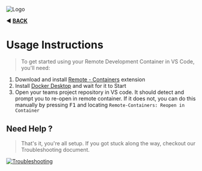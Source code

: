 ![Logo](https://red-van-workshop.s3.us-east-1.amazonaws.com/logo.png "Logo")

:arrow_backward: **[BACK](../README.md#developer-setup)**

Usage Instructions
===

> To get started using your Remote Development Container in VS Code, you'll need:

1. Download and install [Remote - Containers](https://marketplace.visualstudio.com/items?itemName=ms-vscode-remote.remote-containers) extension
2. Install [Docker Desktop](https://www.docker.com/products/docker-desktop) and wait for it to Start
3. Open your teams project repository in VS code. It should detect and prompt you to re-open in remote container.  If it does not, you can do this manually by pressing <kbd>F1</kbd> and locating `Remote-Containers: Reopen in Container`


Need Help ?
---

> That's it, you're all setup.  If you got stuck along the way, checkout our Troubleshooting document.

[![Troubleshooting](https://img.shields.io/badge/Need_help-Troubleshooting-orange.svg?style=for-the-badge&logo=github&logoColor=ffffff&logoWidth=16)](./troubleshooting.md)
